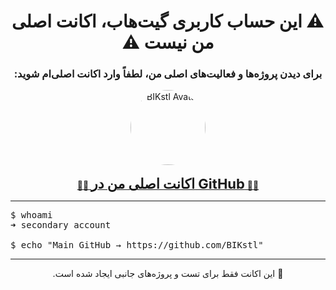 <h1 align="center" dir="rtl">⚠️ این حساب کاربری گیت‌هاب، اکانت اصلی من نیست ⚠️</h1>

<h3 align="center" dir="rtl">برای دیدن پروژه‌ها و فعالیت‌های اصلی من، لطفاً وارد اکانت اصلی‌ام شوید:</h3>

<p align="center">
  <a href="https://github.com/BIKstl" target="_blank">
    <img src="https://avatars.githubusercontent.com/BIKstl" width="120" style="border-radius: 50%;" alt="BIKstl Avatar" />
    <br /><br />
    👨‍💻 <strong style="font-size: 22px;">اکانت اصلی من در GitHub</strong> 👨‍💻
  </a>
</p>

---

<pre>
$ whoami
➜ secondary account

$ echo "Main GitHub → https://github.com/BIKstl"
</pre>

---

<p align="center" dir="rtl">
📁 این اکانت فقط برای تست و پروژه‌های جانبی ایجاد شده است.
</p>
